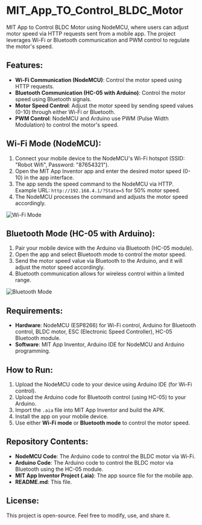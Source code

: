 # MIT_App_TO_Control_BLDC_Motor

MIT App to Control BLDC Motor using NodeMCU, where users can adjust motor speed via HTTP requests sent from a mobile app. The project leverages Wi-Fi or Bluetooth communication and PWM control to regulate the motor's speed.

## Features:
- **Wi-Fi Communication (NodeMCU)**: Control the motor speed using HTTP requests.
- **Bluetooth Communication (HC-05 with Arduino)**: Control the motor speed using Bluetooth signals.
- **Motor Speed Control**: Adjust the motor speed by sending speed values (0-10) through either Wi-Fi or Bluetooth.
- **PWM Control**: NodeMCU and Arduino use PWM (Pulse Width Modulation) to control the motor's speed.

## Wi-Fi Mode (NodeMCU):
1. Connect your mobile device to the NodeMCU's Wi-Fi hotspot (SSID: "Robot Wifi", Password: "87654321").
2. Open the MIT App Inventor app and enter the desired motor speed (0-10) in the app interface.
3. The app sends the speed command to the NodeMCU via HTTP. Example URL: `http://192.168.4.1/?State=5` for 50% motor speed.
4. The NodeMCU processes the command and adjusts the motor speed accordingly.

![Wi-Fi Mode](https://github.com/your-username/MIT_App_TO_Control_BLDC_Motor/images/wifi_mode.jpg)

## Bluetooth Mode (HC-05 with Arduino):
1. Pair your mobile device with the Arduino via Bluetooth (HC-05 module).
2. Open the app and select Bluetooth mode to control the motor speed.
3. Send the motor speed value via Bluetooth to the Arduino, and it will adjust the motor speed accordingly.
4. Bluetooth communication allows for wireless control within a limited range.

![Bluetooth Mode](https://github.com/your-username/MIT_App_TO_Control_BLDC_Motor/images/bluetooth_mode.jpg)

## Requirements:
- **Hardware**: NodeMCU (ESP8266) for Wi-Fi control, Arduino for Bluetooth control, BLDC motor, ESC (Electronic Speed Controller), HC-05 Bluetooth module.
- **Software**: MIT App Inventor, Arduino IDE for NodeMCU and Arduino programming.

## How to Run:
1. Upload the NodeMCU code to your device using Arduino IDE (for Wi-Fi control).
2. Upload the Arduino code for Bluetooth control (using HC-05) to your Arduino.
3. Import the `.aia` file into MIT App Inventor and build the APK.
4. Install the app on your mobile device.
5. Use either **Wi-Fi mode** or **Bluetooth mode** to control the motor speed.

## Repository Contents:
- **NodeMCU Code**: The Arduino code to control the BLDC motor via Wi-Fi.
- **Arduino Code**: The Arduino code to control the BLDC motor via Bluetooth using the HC-05 module.
- **MIT App Inventor Project (.aia)**: The app source file for the mobile app.
- **README.md**: This file.

## License:
This project is open-source. Feel free to modify, use, and share it.
